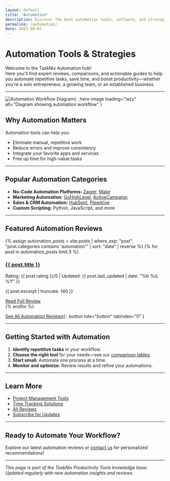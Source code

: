 ```yaml
---
layout: default
title: "Automation"
description: Discover the best automation tools, software, and strategies to streamline your workflow. Explore expert reviews, comparisons, and actionable tips for automating your business or personal productivity.
permalink: /automation/
date: 2025-08-02
---
```


# Automation Tools & Strategies

Welcome to the TaskNix Automation hub!  
Here you'll find expert reviews, comparisons, and actionable guides to help you automate repetitive tasks, save time, and boost productivity—whether you're a solo entrepreneur, a growing team, or an established business.

---

![Automation Workflow Diagram](/images/automation-workflow-diagram.png){: .hero-image loading="lazy" alt="Diagram showing automation workflow" }

## Why Automation Matters

Automation tools can help you:

- Eliminate manual, repetitive work
- Reduce errors and improve consistency
- Integrate your favorite apps and services
- Free up time for high-value tasks

---

## Popular Automation Categories

- **No-Code Automation Platforms:** [Zapier](/zapier-review), [Make](/make-review)
- **Marketing Automation:** [GoHighLevel](/gohighlevel-review), [ActiveCampaign](/activecampaign-review)
- **Sales & CRM Automation:** [HubSpot](/hubspot-review), [Pipedrive](/pipedrive-review)
- **Custom Scripting:** Python, JavaScript, and more

---

## Featured Automation Reviews

{% assign automation_posts = site.posts | where_exp: "post", "post.categories contains 'automation'" | sort: "date" | reverse %}
{% for post in automation_posts limit:3 %}
<div class="review-preview">
  <h3><a href="{{ post.url | relative_url }}">{{ post.title }}</a></h3>
  <p class="meta">Rating: {{ post.rating }}/5 | Updated: {{ post.last_updated | date: "%b %d, %Y" }}</p>
  <p>{{ post.excerpt | truncate: 140 }}</p>
  <a href="{{ post.url | relative_url }}" class="button secondary" role="button" tabindex="0" style="margin-top:10px;">Read Full Review</a>
</div>
{% endfor %}

[See All Automation Reviews](/reviews?category=automation){: .button role="button" tabindex="0" }

---

## Getting Started with Automation

1. **Identify repetitive tasks** in your workflow.
2. **Choose the right tool** for your needs—see our [comparison tables](/comparisons).
3. **Start small:** Automate one process at a time.
4. **Monitor and optimize:** Review results and refine your automations.

---

## Learn More

- [Project Management Tools](/project-management)
- [Time Tracking Solutions](/time-tracking)
- [All Reviews](/reviews)
- [Subscribe for Updates](/newsletter)

---

## Ready to Automate Your Workflow?

Explore our latest automation reviews or [contact us](/contact) for personalized recommendations!

---

*This page is part of the TaskNix Productivity Tools knowledge base. Updated regularly with new automation insights and reviews.*